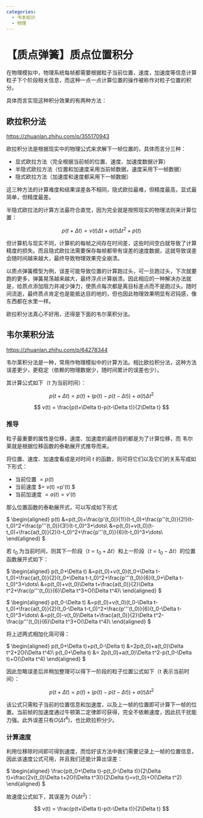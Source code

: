 ```yaml
---
categories:
  - 书本知识
  - 物理
---
```


# 【质点弹簧】质点位置积分

在物理模拟中，物理系统每帧都需要根据粒子当前位置，速度，加速度等信息计算粒子下个阶段相关信息，而这种一点一点计算位置的操作被称作对粒子位置的积分。

具体而言实现这种积分效果的有两种方法：

## 欧拉积分法

https://zhuanlan.zhihu.com/p/355170943

欧拉积分法是根据现实中的物理公式来求解下一帧位置的，具体而言分三种：

- 显式欧拉方法（完全根据当前帧的位置、速度、加速度数据计算）
- 半隐式欧拉方法（位置和加速度采用当前帧数据，速度采用下一帧数据）
- 隐式欧拉方法（加速度和速度都采用下一帧数据）

这三种方法的计算难度和结果误差各不相同，隐式欧拉最难，但精度最高，显式最简单，但精度最差。

半隐式欧拉法的计算方法最符合直觉，因为完全就是按照现实的物理法则来计算位置：

$$
p(t+\Delta t)= v(t)\Delta t + a(t)\Delta t^2 + p(t)
$$

但计算机与现实不同，计算机的每帧之间存在时间差，这些时间空白就导致了计算精度的损失。而且隐式欧拉法需要保存每帧都带有误差的速度数据，这就导致误差会随时间越来越大，最终导致物理效果完全崩溃。

以质点弹簧模型为例，误差可能导致位置的计算跑过头，可一旦跑过头，下次就要跑的更多，弹簧晃荡越来越大，最终浮点计算崩溃。因此相应的一种解决办法就是，给质点添加阻力并减少弹力，使质点每次都是离目标差点而不是跑过头。随时间流逝，最终质点肯定也是能抵达目的地的，但也因此物理效果明显有迟钝感，像东西都在水里一样。

欧拉积分法真心不好用，还得是下面的韦尔莱积分法。

## 韦尔莱积分法

https://zhuanlan.zhihu.com/p/64278344

韦尔莱积分法是一种，常用作物理模拟中的计算方法。相比欧拉积分法，这种方法误差更少，更稳定（依赖的物理数据少，随时间累计的误差也少）。

其计算公式如下（t 为当前时间）：

$$
p(t+\Delta t) = p(t)+(p(t)-p(t-\Delta t))+a(t)\Delta t^2
$$

$$
v(t) = \frac{p(t+\Delta t)-p(t-\Delta t)}{2\Delta t}
$$

### 推导

粒子最重要的属性是位移，速度、加速度的最终目的都是为了计算位移，而 韦尔莱就是根据位移函数的泰勒展开式推导而来。

将位置、速度、加速度看成是对时间 $t$ 的函数，则可将它们以及它们的关系写成如下形式：

- 当前位置 $= p(t)$
- 当前速度 $= v(t) =p'(t) $
- 当前加速度 $= a(t) = v'(t)$

那么位置函数的泰勒展开式，可以写成如下形式

$
\begin{aligned}
p(t) 
&=p(t_0)+\frac{p'(t_0)}{1!}(t-t_0)+\frac{p''(t_0)}{2!}(t-t_0)^2+\frac{p'''(t_0)}{3!}(t-t_0)^3+\dots\\
&=p(t_0)+v(t_0)(t-t_0)+\frac{a(t_0)}{2}(t-t_0)^2+\frac{p'''(t_0)}{6}(t-t_0)^3+\dots\\
\end{aligned}
$

若 $t_0$ 为当前时间，则其下一阶段（$t=t_0+\Delta t$）和上一阶段（$t=t_0-\Delta t$）的位置函数展开式如下：

$
\begin{aligned}
p(t_0+\Delta t)
&=p(t_0)+v(t_0)(t_0+\Delta t-t_0)+\frac{a(t_0)}{2}(t_0+\Delta t-t_0)^2+\frac{p'''(t_0)}{6}(t_0+\Delta t-t_0)^3+\dots\\
&=p(t_0)+v(t_0)\Delta t+\frac{a(t_0)}{2}\Delta t^2+\frac{p'''(t_0)}{6}\Delta t^3+O(\Delta t^4)\\
\end{aligned}
$

$
\begin{aligned}
p(t_0-\Delta t)
&=p(t_0)+v(t_0)(t_0-\Delta t-t_0)+\frac{a(t_0)}{2}(t_0-\Delta t-t_0)^2+\frac{p'''(t_0)}{6}(t_0-\Delta t-t_0)^3+\dots\\
&=p(t_0)-v(t_0)\Delta t+\frac{a(t_0)}{2}\Delta t^2-\frac{p'''(t_0)}{6}\Delta t^3+O(\Delta t^4)\\
\end{aligned}
$

将上述两式相加化简可得：

$
\begin{aligned}
p(t_0+\Delta t)+p(t_0-\Delta t)
&=2p(t_0)+a(t_0)\Delta t^2+2O(\Delta t^4)\\
p(t_0+\Delta t) &= 2p(t_0)+a(t_0)\Delta t^2-p(t_0-\Delta t)+O(\Delta t^4)
\end{aligned}
$

因此忽略误差后并稍加整理可以得下一阶段的粒子位置公式如下（t 表示当前时间）：

$$
p(t+\Delta t) = p(t)+(p(t)-p(t-\Delta t))+a(t)\Delta t^2
$$

该公式只需粒子当前的位置信息和加速度，以及上一帧的位置即可计算下一帧的位置。当前帧的加速度通过牛顿第二定律即可获得，完全不依赖速度，因此抗干扰能力强。此外误差只有$O(\Delta t^4)$，也比欧拉积分少。

### 计算速度

利用位移除时间即可得到速度，而恰好该方法中我们需要记录上一帧的位置信息，因此该速度公式可用，并且我们还能计算出误差：

$
\begin{aligned}
\frac{p(t_0+\Delta t)-p(t_0-\Delta t)}{2\Delta t}=\frac{2v(t_0)\Delta t+2O(\Delta t^3)}{2\Delta t}=v(t_0)+O(\Delta t^2)
\end{aligned}
$

故速度公式如下，其误差为 $O(\Delta t^2)$：

$$
v(t) = \frac{p(t+\Delta t)-p(t-\Delta t)}{2\Delta t}
$$
